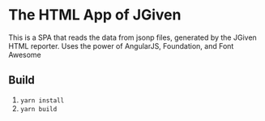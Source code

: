 # The HTML App of JGiven

This is a SPA that reads the data from jsonp files, generated by the JGiven HTML reporter.
Uses the power of AngularJS, Foundation, and Font Awesome

## Build

1. `yarn install`
2. `yarn build`
